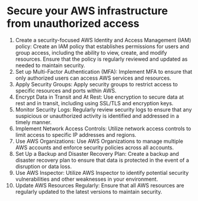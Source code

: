 # Secure your AWS infrastructure from unauthorized access

1. Create a security-focused AWS Identity and Access Management (IAM) policy: Create an IAM policy that establishes permissions for users and group access, including the ability to view, create, and modify resources. Ensure that the policy is regularly reviewed and updated as needed to maintain security.
2. Set up Multi-Factor Authentication (MFA): Implement MFA to ensure that only authorized users can access AWS services and resources.
3. Apply Security Groups: Apply security groups to restrict access to specific resources and ports within AWS.
4. Encrypt Data in Transit and At Rest: Use encryption to secure data at rest and in transit, including using SSL/TLS and encryption keys.
5. Monitor Security Logs: Regularly review security logs to ensure that any suspicious or unauthorized activity is identified and addressed in a timely manner.
6. Implement Network Access Controls: Utilize network access controls to limit access to specific IP addresses and regions.
7. Use AWS Organizations: Use AWS Organizations to manage multiple AWS accounts and enforce security policies across all accounts.
8. Set Up a Backup and Disaster Recovery Plan: Create a backup and disaster recovery plan to ensure that data is protected in the event of a disruption or data loss.
9. Use AWS Inspector: Utilize AWS Inspector to identify potential security vulnerabilities and other weaknesses in your environment.
10. Update AWS Resources Regularly: Ensure that all AWS resources are regularly updated to the latest versions to maintain security.
